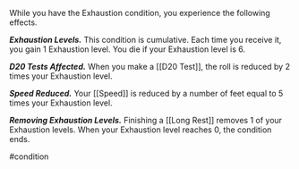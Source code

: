 While you have the Exhaustion condition, you experience the following effects.

***Exhaustion Levels.*** This condition is cumulative. Each time you receive it, you gain 1 Exhaustion level. You die if your Exhaustion level is 6.

***D20 Tests Affected.*** When you make a [[D20 Test]], the roll is reduced by 2 times your Exhaustion level.

***Speed Reduced.*** Your [[Speed]] is reduced by a number of feet equal to 5 times your Exhaustion level.

***Removing Exhaustion Levels.*** Finishing a [[Long Rest]] removes 1 of your Exhaustion levels. When your Exhaustion level reaches 0, the condition ends.

#condition
